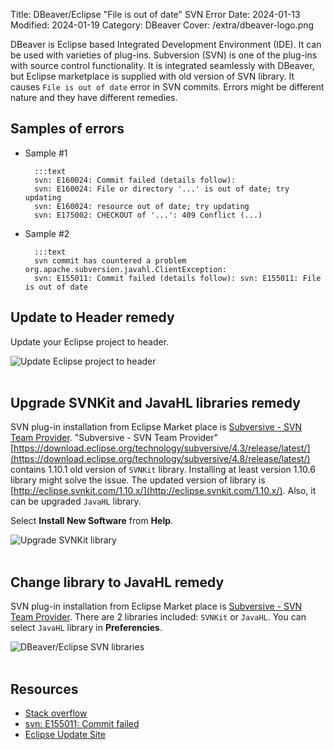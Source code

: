 Title: DBeaver/Eclipse "File is out of date" SVN Error
Date: 2024-01-13
Modified: 2024-01-19
Category: DBeaver
Cover: /extra/dbeaver-logo.png

DBeaver is Eclipse based Integrated Development Environment (IDE). It can be used with varieties of plug-ins. Subversion (SVN) is one of the plug-ins with source control functionality. It is integrated seamlessly with DBeaver, but Eclipse marketplace is supplied with old version of SVN library. It causes `File is out of date` error in SVN commits. Errors might be different nature and they have different remedies.

## Samples of errors

* Sample #1

        :::text
        svn: E160024: Commit failed (details follow):
        svn: E160024: File or directory '...' is out of date; try updating
        svn: E160024: resource out of date; try updating
        svn: E175002: CHECKOUT of '...': 409 Conflict (...)

* Sample #2

        :::text
        svn commit has countered a problem org.apache.subversion.javahl.ClientException: 
        svn: E155011: Commit failed (details follow): svn: E155011: File is out of date

## Update to Header remedy

Update your Eclipse project to header.

![Update Eclipse project to header]({static}/images/dbeaver_eclipse_file_is_out_of_date_svn_error/update-eclipse-project-to-header.jpg)</br></br>

## Upgrade SVNKit and JavaHL libraries remedy

SVN plug-in installation from Eclipse Market place is [Subversive - SVN Team Provider](https://marketplace.eclipse.org/content/subversive-svn-team-provider). "Subversive - SVN Team Provider" [https://download.eclipse.org/technology/subversive/4.3/release/latest/](https://download.eclipse.org/technology/subversive/4.8/release/latest/) contains 1.10.1 old version of `SVNKit` library. Installing at least version 1.10.6 library might solve the issue. The updated version of library is [http://eclipse.svnkit.com/1.10.x/](http://eclipse.svnkit.com/1.10.x/). Also, it can be upgraded `JavaHL` library. 

Select **Install New Software** from **Help**.

![Upgrade SVNKit library]({static}/images/dbeaver_eclipse_file_is_out_of_date_svn_error/upgrade-svnkit-library.jpg)</br></br>

## Change library to JavaHL remedy

SVN plug-in installation from Eclipse Market place is [Subversive - SVN Team Provider](https://subclipse.github.io/updates/subclipse/4.3.x/). There are 2 libraries included: `SVNKit` or `JavaHL`. You can select `JavaHL` library in **Preferencies**.

![DBeaver/Eclipse SVN libraries]({static}/images/dbeaver_eclipse_file_is_out_of_date_svn_error/dbeaver-eclipse-svn-libraries.jpg)</br></br>

## Resources

* [Stack overflow](https://stackoverflow.com/questions/87950/how-do-you-overcome-the-svn-out-of-date-error)
* [svn: E155011: Commit failed](https://github.com/subclipse/subclipse/issues/237)
* [Eclipse Update Site](https://svnkit.com/download.php)
